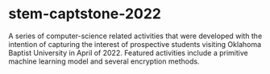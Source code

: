 # stem-captstone-2022
A series of computer-science related activities that were developed with the intention of capturing the interest of prospective students visiting Oklahoma Baptist University in April of 2022. Featured activities include a primitive machine learning model and several encryption methods.
